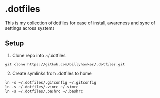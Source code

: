 # .dotfiles

This is my collection of dotfiles for ease of install, awareness and sync of settings across systems

## Setup

1. Clone repo into ~/.dotfiles

```
git clone https://github.com/billyhawkes/.dotfiles.git
```

2. Create symlinks from .dotfiles to home

```
ln -s ~/.dotfiles/.gitconfig ~/.gitconfig
ln -s ~/.dotfiles/.vimrc ~/.vimrc
ln -s ~/.dotfiles/.bashrc ~/.bashrc
```
